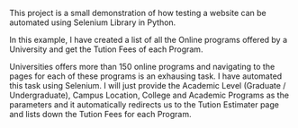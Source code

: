 This project is a small demonstration of how testing a website can be automated using Selenium Library in Python.

In this example, I have created a list of all the Online programs offered by a University and get the Tution Fees of each Program.

Universities offers more than 150 online programs and navigating to the pages for each of these programs is an exhausing task. 
I have automated this task using Selenium. I will just provide the Academic Level (Graduate / Undergraduate), Campus 
Location, College and Academic Programs as the parameters and it automatically redirects us to the Tution Estimater page and lists down the Tution Fees for each Program. 
